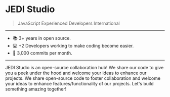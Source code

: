 # JEDI Studio
> JavaScript Experienced Developers International


---
* :books: 3+ years in open source.
* :computer: +2 Developers working to make coding become easier.
* :office: 3,000 commits per month.
---

JEDI Studio is an open-source collaboration hub! We share our code to give you a peek under the hood and welcome your ideas to enhance our projects. We share open-source code to foster collaboration and welcome your ideas to enhance features/functionality of our projects. Let's build something amazing together!
